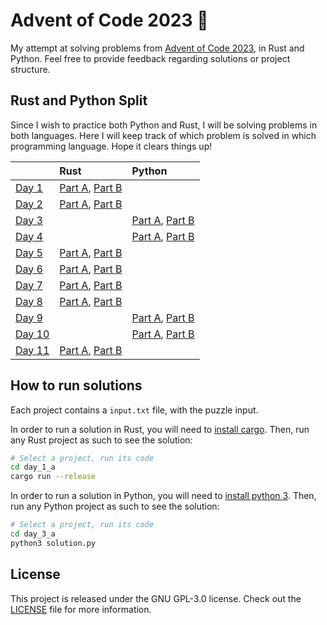 # Advent of Code 2023 🎄

My attempt at solving problems from [Advent of Code 2023](https://adventofcode.com/), in Rust and Python. Feel free to provide feedback regarding solutions or project structure.

## Rust and Python Split

Since I wish to practice both Python and Rust, I will be solving problems in both languages.
Here I will keep track of which problem is solved in which programming language. Hope it clears things up!

|                                               | Rust                                                              | Python                                                                |
|:----------------------------------------------|:------------------------------------------------------------------|:----------------------------------------------------------------------|
| [Day 1](https://adventofcode.com/2023/day/1)  | [Part A](./day_1_a/src/main.rs), [Part B](./day_1_b/src/main.rs)  |                                                                       |
| [Day 2](https://adventofcode.com/2023/day/2)  | [Part A](./day_2_a/src/main.rs), [Part B](./day_2_b/src/main.rs)  |                                                                       |
| [Day 3](https://adventofcode.com/2023/day/3)  |                                                                   | [Part A](./day_3_a/solution.py), [Part B](./day_3_b/solution.py)      |
| [Day 4](https://adventofcode.com/2023/day/4)  |                                                                   | [Part A](./day_4_a/solution.py), [Part B](./day_4_b/solution.py)      |
| [Day 5](https://adventofcode.com/2023/day/5)  | [Part A](./day_5_a/src/main.rs), [Part B](./day_5_b/src/main.rs)  |                                                                       |
| [Day 6](https://adventofcode.com/2023/day/6)  | [Part A](./day_6_a/src/main.rs), [Part B](./day_6_b/src/main.rs)  |                                                                       |
| [Day 7](https://adventofcode.com/2023/day/7)  | [Part A](./day_7_a/src/main.rs), [Part B](./day_7_b/src/main.rs)  |                                                                       |
| [Day 8](https://adventofcode.com/2023/day/8)  | [Part A](./day_8_a/src/main.rs), [Part B](./day_8_b/src/main.rs)  |                                                                       |
| [Day 9](https://adventofcode.com/2023/day/9)  |                                                                   | [Part A](./day_9_a/solution.py), [Part B](./day_9_b/solution.py)      |
| [Day 10](https://adventofcode.com/2023/day/10)|                                                                   | [Part A](./day_10_a/solution.py), [Part B](./day_10_b/solution.py)    |
| [Day 11](https://adventofcode.com/2023/day/11)| [Part A](./day_11_a/src/main.rs), [Part B](./day_11_b/src/main.rs)|                                                                       |
## How to run solutions

Each project contains a `input.txt` file, with the puzzle input. 

In order to run a solution in Rust, you will need to [install cargo](https://doc.rust-lang.org/cargo/getting-started/installation.html). Then, run any Rust project as such to see the solution:

```bash
# Select a project, run its code
cd day_1_a
cargo run --release
```

In order to run a solution in Python, you will need to [install python 3](https://www.python.org/downloads/). Then, run any Python project as such to see the solution:

```bash
# Select a project, run its code
cd day_3_a
python3 solution.py
```

## License

This project is released under the GNU GPL-3.0 license.
Check out the [LICENSE](LICENSE) file for more information.

